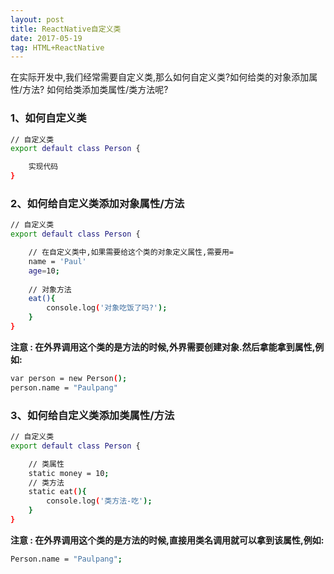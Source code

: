 ```yaml
---
layout: post
title: ReactNative自定义类
date: 2017-05-19
tag: HTML+ReactNative
---
```

在实际开发中,我们经常需要自定义类,那么如何自定义类?如何给类的对象添加属性/方法? 如何给类添加类属性/类方法呢?

### 1、如何自定义类

```bash
// 自定义类
export default class Person {

	实现代码
}

```
### 2、如何给自定义类添加对象属性/方法

```bash
// 自定义类
export default class Person {

	// 在自定义类中,如果需要给这个类的对象定义属性,需要用=
	name = 'Paul'
	age=10;
	
	// 对象方法
    eat(){
        console.log('对象吃饭了吗?');
    }
}

```
<strong>注意 : 在外界调用这个类的是方法的时候,外界需要创建对象.然后拿能拿到属性,例如:</strong>

```bash
var person = new Person();
person.name = "Paulpang"

```
### 3、如何给自定义类添加类属性/方法

```bash
// 自定义类
export default class Person {

	// 类属性
    static money = 10;
    // 类方法
    static eat(){
        console.log('类方法-吃');
    }
}

```
<strong>注意 : 在外界调用这个类的是方法的时候,直接用类名调用就可以拿到该属性,例如:</strong>

```bash
Person.name = "Paulpang";

```

